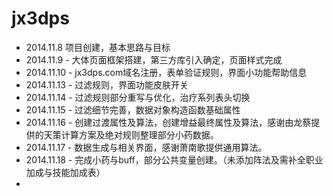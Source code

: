 jx3dps
======



+ 2014.11.8 项目创建，基本思路与目标
+ 2014.11.9 - 大体页面框架搭建，第三方库引入确定，页面样式完成
+ 2014.11.10 - jx3dps.com域名注册，表单验证规则，界面小功能帮助信息
+ 2014.11.13 - 过滤规则，界面功能皮肤开关
+ 2014.11.14 - 过滤规则部分重写与优化，治疗系列表头切换
+ 2014.11.15 - 过滤细节完善，数据对象构造函数基础属性
+ 2014.11.16 - 创建过渡属性及算法，创建增益最终属性及算法，感谢由龙蔡提供的天策计算方案及绝对规则整理部分小药数据。
+ 2014.11.17 - 数据生成与相关界面，感谢萧南歌提供通用算法。
+ 2014.11.18 - 完成小药与buff，部分公共变量创建。（未添加阵法及需补全职业加成与技能加成表）
+ 


